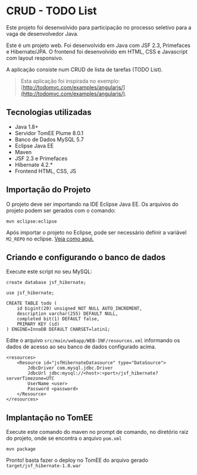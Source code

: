 # CRUD - TODO List

Este projeto foi desenvolvido para participação no processo seletivo para a vaga de desenvolvedor Java.

Este é um projeto web. Foi desenvolvido em Java com JSF 2.3, Primefaces e Hibernate/JPA. O frontend foi desenvolvido em HTML, CSS e Javascript com layout responsivo.

A aplicação consiste  num CRUD de lista de tarefas (TODO List).

> Esta aplicação foi inspirada no exemplo: [http://todomvc.com/examples/angularjs/](http://todomvc.com/examples/angularjs/).

## Tecnologias utilizadas

- Java 1.8+
- Servidor TomEE Plume 8.0.1
- Banco de Dados MySQL 5.7
- Eclipse Java EE
- Maven
- JSF 2.3 e Primefaces
- Hibernate 4.2.*
- Frontend HTML, CSS, JS

## Importação do Projeto

O projeto deve ser importando na IDE Eclipse Java EE. Os arquivos do projeto podem ser gerados com o comando:

    mvn eclipse:eclipse

Após importar o projeto no Eclipse, pode ser necessário definir a variável `M2_REPO` no eclipse. [Veja como aqui.](https://mkyong.com/maven/how-to-configure-m2_repo-variable-in-eclipse-ide/)

## Criando e configurando o banco de dados

Execute este script no seu MySQL:

    create database jsf_hibernate;

    use jsf_hibernate;

    CREATE TABLE todo (
        id bigint(20) unsigned NOT NULL AUTO_INCREMENT,
        description varchar(255) DEFAULT NULL,
        completed bit(1) DEFAULT false,
        PRIMARY KEY (id)
    ) ENGINE=InnoDB DEFAULT CHARSET=latin1;

Edite o arquivo `src/main/webapp/WEB-INF/resources.xml` informando os dados de acesso ao seu banco de dados configurado acima.

    <resources>
        <Resource id="jsfHibernateDatasource" type="DataSource">
            JdbcDriver com.mysql.jdbc.Driver
            JdbcUrl jdbc:mysql://<host>:<port>/jsf_hibernate?serverTimezone=UTC
            UserName <user>
            Password <password>
        </Resource>
    </resources> 

## Implantação no TomEE

Execute este comando do maven no prompt de comando, no diretório raiz do projeto, onde se encontra o arquivo `pom.xml`

    mvn package

Pronto! basta fazer o deploy no TomEE do arquivo gerado `target/jsf_hibernate-1.0.war`
